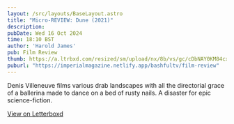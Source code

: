 ```yaml
---
layout: /src/layouts/BaseLayout.astro
title: "Micro-REVIEW: Dune (2021)"
description: 
pubDate: Wed 16 Oct 2024
time: 18:10 BST
author: 'Harold James'
pub: Film Review
thumb: https://a.ltrbxd.com/resized/sm/upload/nx/8b/vs/gc/cDbNAY0KM84cxXhmj8f0dLWza3t-0-2000-0-3000-crop.jpg?v=49eed12751
puburl: "https://imperialmagazine.netlify.app/bashfultv/film-review"
---
```

Denis Villeneuve films various drab landscapes with all the directorial grace of a ballerina made to dance on a bed of rusty nails. A disaster for epic science-fiction.

<a href="https://letterboxd.com/for_you_bruce/film/dune-2021/" target="_blank" rel="noopener noreferrer">View on Letterboxd</a>

